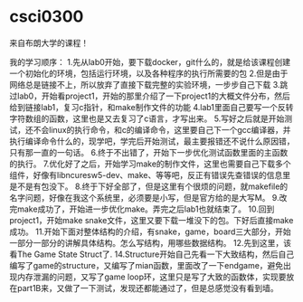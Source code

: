 # csci0300
来自布朗大学的课程！

我的学习顺序：
1.先从lab0开始，要下载docker，git什么的，就是给该课程创建一个初始化的环境，包括运行环境，以及各种程序的执行所需要的包
2.但是由于网络总是链接不上，所以放弃了直接下载完整的实验环境，一步步自己下载
3.跳过lab0，开始看project1，开始的那里介绍了一下project1的大概文件分布，然后给到链接lab1，复习c指针，和make制作文件的功能
4.lab1里面自己要写一个反转字符数组的函数，这里也是又去复习了c语言，才写出来。
5.写好之后就是开始测试，还不会linux的执行命令，和c的编译命令，这里要自己下一个gcc编译器，并执行编译命令什么的，现学吧，学完后开始测试，最主要报错还不说什么原因错，只有那一直的一句话。
6.终于不出错了，开始下一步优化测试函数里面的主函数的执行。
7.优化好了之后，开始学习make的制作文件，这里也需要自己下载多个组件，好像有libncuresw5-dev、make、等等吧，反正有错误先查错误的信息里是不是有包没下。
8.终于下好全部了，但是这里有个很烦的问题，就makefile的名字问题，好像在我这个系统里，必须要是小写，但是官方给的是大写M。
9.改完make成功了，开始进一步优化make。弄完之后lab1也就结束了。
10.回到project1，开始make snake文件，这里又要下载一堆没下的包。下好后直接make成功。
11.开始下面对整体结构的介绍，有snake，game，board三大部分，开始一部分一部分的讲解具体结构。怎么写结构，用哪些数据结构。
12.先到这里，该看The Game State Struct了.
14.Structure开始自己先看一下大致结构，然后自己编写了game的structure，又编写了mian函数，里面改了一下endgame，避免出现内存泄漏的问题，又写了game loop环，这里只是写了大致的函数体，实现要放在part1B来，又做了一下测试，发现还都能通过了，但是总感觉没有看到墙。

